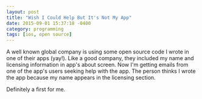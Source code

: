 ```yaml
---
layout: post
title: "Wish I Could Help But It's Not My App"
date: 2015-09-01 15:37:18 -0400
category: programming
tags: [ios, open source]
---
```

A well known global company is using some open source code I wrote in one of their apps (yay!). Like a good company, they included my name and licensing information in app's about screen. Now I'm getting emails from one of the app's users seeking help with the app. The person thinks I wrote the app because my name appears in the licensing section. 

Definitely a first for me.
